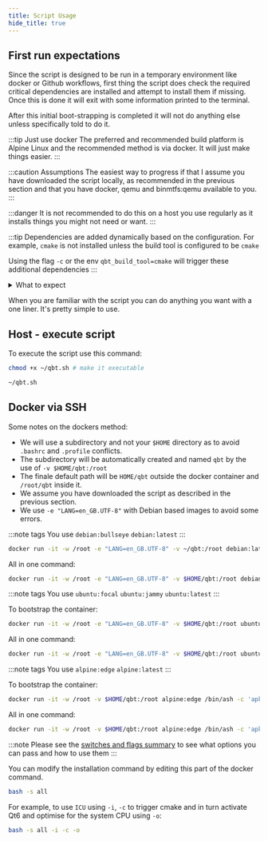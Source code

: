 ```yaml
---
title: Script Usage
hide_title: true
---
```


<Advanced/>

## First run expectations

Since the script is designed to be run in a temporary environment like docker or Github workflows, first thing the script does check the required critical dependencies are installed and attempt to install them if missing. Once this is done it will exit with some information printed to the terminal.

After this initial boot-strapping is completed it will not do anything else unless specifically told to do it.

:::tip Just use docker
The preferred and recommended build platform is Alpine Linux and the recommended method is via docker. It will just make things easier.
:::

:::caution Assumptions
The easiest way to progress if that I assume you have downloaded the script locally, as recommended in the previous section and that you have docker, <Tips>qemu and binmtfs:qemu</Tips> available to you.
:::

:::danger
It is not recommended to do this on a host you use regularly as it installs things you might not need or want.
:::

<Advanced>

:::tip
Dependencies are added dynamically based on the configuration. For example, `cmake` is not installed unless the build tool is configured to be `cmake`

Using the flag `-c` or the env `qbt_build_tool=cmake` will trigger these additional dependencies
:::
</Advanced>

<details className="custom-details"><summary>What to expect</summary>

![](@site/static/docs_images/script_usage/1.png)

</details>

When you are familiar with the script you can do anything you want with a one liner. It's pretty simple to use.

## Host - execute script

To execute the script use this command:

```bash
chmod +x ~/qbt.sh # make it executable
```

```bash
~/qbt.sh
```

## Docker via SSH

<Tabs>

<TabItem value="Notes" label="Notes">

Some notes on the dockers method:

- We will use a subdirectory and not your `$HOME` directory as to avoid `.bashrc` and `.profile` conflicts.
- The subdirectory will be automatically created and named `qbt` by the use of `-v $HOME/qbt:/root`
- The finale default path will be `HOME/qbt` outside the docker container and `/root/qbt` inside it.
- We assume you have downloaded the script as described in the previous section.
- We use `-e "LANG=en_GB.UTF-8"` with Debian based images to avoid some errors.

</TabItem>

<TabItem value="Debian Linux" label="Debian">

:::note tags
You use `debian:bullseye` `debian:latest`
:::

```bash
docker run -it -w /root -e "LANG=en_GB.UTF-8" -v ~/qbt:/root debian:latest bash qbt.sh
```

All in one command:

```bash
docker run -it -w /root -e "LANG=en_GB.UTF-8" -v $HOME/qbt:/root debian:latest /bin/bash -c 'apt update && apt install -y curl && curl -sL git.io/qbstatic | bash -s all'
```

</TabItem>

<TabItem value="Ubuntu Linux" label="Ubuntu">

:::note tags
You use `ubuntu:focal` `ubuntu:jammy` `ubuntu:latest`
:::

To bootstrap the container:

```bash
docker run -it -w /root -e "LANG=en_GB.UTF-8" -v $HOME/qbt:/root ubuntu:latest /bin/bash -c 'apt update && apt install -y curl && bash'
```

All in one command:

```bash
docker run -it -w /root -e "LANG=en_GB.UTF-8" -v $HOME/qbt:/root ubuntu:latest /bin/bash -c 'apt update && apt install -y curl && curl -sL git.io/qbstatic | bash -s all'
```

</TabItem>

<TabItem value="Alpine Linux" label="Alpine">

:::note tags
You use `alpine:edge` `alpine:latest`
:::

To bootstrap the container:

```bash
docker run -it -w /root -v $HOME/qbt:/root alpine:edge /bin/ash -c 'apk update && apk add bash curl && bash'
```

All in one command:

```bash
docker run -it -w /root -v $HOME/qbt:/root alpine:edge /bin/ash -c 'apk update && apk add bash curl && curl -sL git.io/qbstatic | bash -s all'
```

<!-- tabs:end -->
</TabItem>
</Tabs>

<Advanced>

:::note
Please see the [switches and flags summary](./build-help?id=switches-and-flags-summarised) to see what options you can pass and how to use them
:::

You can modify the installation command by editing this part of the docker command.

```bash
bash -s all
```

For example, to use `ICU` using `-i`, `-c` to trigger cmake and in turn activate Qt6 and optimise for the system CPU using `-o`:

```bash
bash -s all -i -c -o
```

</Advanced>
